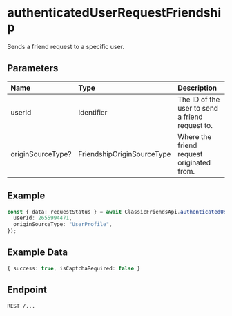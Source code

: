 
# authenticatedUserRequestFriendship
Sends a friend request to a specific user.


## Parameters
| Name              | Type                       | Description                                     |
| :---------------- | :------------------------- | :---------------------------------------------- |
| userId            | Identifier                 | The ID of the user to send a friend request to. |
| originSourceType? | FriendshipOriginSourceType | Where the friend request originated from.       |



## Example
```ts copy showLineNumbers
const { data: requestStatus } = await ClassicFriendsApi.authenticatedUserRequestFriendship({
  userId: 2655994471,
  originSourceType: "UserProfile",
}); 
```


## Example Data
```ts copy showLineNumbers
{ success: true, isCaptchaRequired: false } 
```


## Endpoint
```ansi
REST /...
```
  